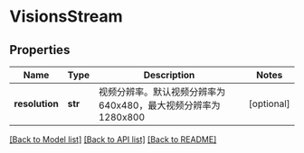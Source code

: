 # VisionsStream

## Properties
Name | Type | Description | Notes
------------ | ------------- | ------------- | -------------
**resolution** | **str** | 视频分辨率。默认视频分辨率为640x480，最大视频分辨率为1280x800 | [optional] 

[[Back to Model list]](../README.md#documentation-for-models) [[Back to API list]](../README.md#documentation-for-api-endpoints) [[Back to README]](../README.md)


